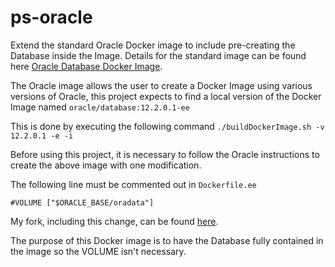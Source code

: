 # ps-oracle

Extend the standard Oracle Docker image to include pre-creating the Database inside the Image. Details for the standard image can be found here [Oracle Database Docker Image](https://github.com/oracle/docker-images/tree/master/OracleDatabase/SingleInstance).

The Oracle image allows the user to create a Docker Image using various versions of Oracle, this project expects to find a local version of the Docker Image named ```oracle/database:12.2.0.1-ee```

This is done by executing the following command ```./buildDockerImage.sh -v 12.2.0.1 -e -i```

Before using this project, it is necessary to follow the Oracle instructions to create the above image with one modification.

The following line must be commented out in ```Dockerfile.ee```
```
#VOLUME ["$ORACLE_BASE/oradata"]
```
My fork, including this change, can be found [here](https://github.com/pksheldon4/oracle-docker-images/tree/master/OracleDatabase/SingleInstance).

The purpose of this Docker image is to have the Database fully contained in the image so the VOLUME isn't necessary.
